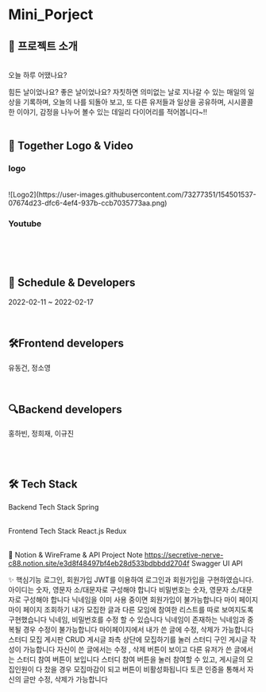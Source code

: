 # Mini_Porject


<h2>🎡 프로젝트 소개</h2>

<br/>
오늘 하루 어땠나요?

힘든 날이었나요? 좋은 날이었나요? 자칫하면 의미없는 날로 지나갈 수 있는 
매일의 일상을 기록하며, 오늘의 나를 되돌아 보고, 또 다른 유저들과 일상을 공유하며, 
시시콜콜한 이야기, 감정을 나누어 볼수 있는 데일리 다이어리를 적어봅니다~!!
<br/><br/>

<h2>🎥 Together Logo & Video</h2>
<h3>logo</h3>
<br/>
![Logo2](https://user-images.githubusercontent.com/73277351/154501537-07674d23-dfc6-4ef4-937b-ccb7035773aa.png)

<h3>Youtube</h3>
<br/><br/><br/>



<h2>📅 Schedule & Developers</h2>
<p>2022-02-11 ~ 2022-02-17</p>
<br/>

<h2>🛠️Frontend developers</h2>
<p>유동건, 정소영</p>
<br/>
<h2>🔍Backend developers</h2>
<p>홍하빈, 정희재, 이규진</p>

<br/><br/>
<h2>🛠 Tech Stack</h2>
Backend Tech Stack
Spring
<br/><br/>

Frontend Tech Stack
React.js
Redux
<br/><br/>


📖 Notion & WireFrame & API
Project Note
https://secretive-nerve-c88.notion.site/e3d8f48497bf4eb28d533bdbbdd2704f
Swagger UI API




✨ 핵심기능
로그인, 회원가입
JWT를 이용하여 로그인과 회원가입을 구현하였습니다.
아이디는 숫자, 영문자 소/대문자로 구성해야 합니다
비밀번호는 숫자, 영문자 소/대문자로 구성해야 합니다
닉네임을 이미 사용 중이면 회원가입이 불가능합니다
마이 페이지
마이 페이지 조회하기
내가 모집한 글과 다른 모임에 참여한 리스트를 따로 보여지도록 구현했습니다
닉네임, 비밀번호를 수정 할 수 있습니다
닉네임이 존재하는 닉네임과 중복될 경우 수정이 불가능합니다
마이페이지에서 내가 쓴 글에 수정, 삭제가 가능합니다
스터디 모집 게시판 CRUD
게시글 좌측 상단에 모집하기를 눌러 스터디 구인 게시글 작성이 가능합니다
자신이 쓴 글에서는 수정 , 삭제 버튼이 보이고 다른 유저가 쓴 글에서는 스터디 참여 버튼이 보입니다
스터디 참여 버튼을 눌러 참여할 수 있고, 게시글의 모집인원이 다 찼을 경우 모집마감이 되고 버튼이 비활성화됩니다
토큰 인증을 통해서 자신의 글만 수정, 삭제가 가능합니다

